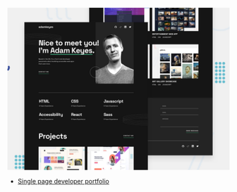 ![Design preview for the Single-page developer portfolio coding challenge](./preview.jpg)

- [Single page developer portfolio](https://single-page-developer-portfolio-beta.vercel.app/)